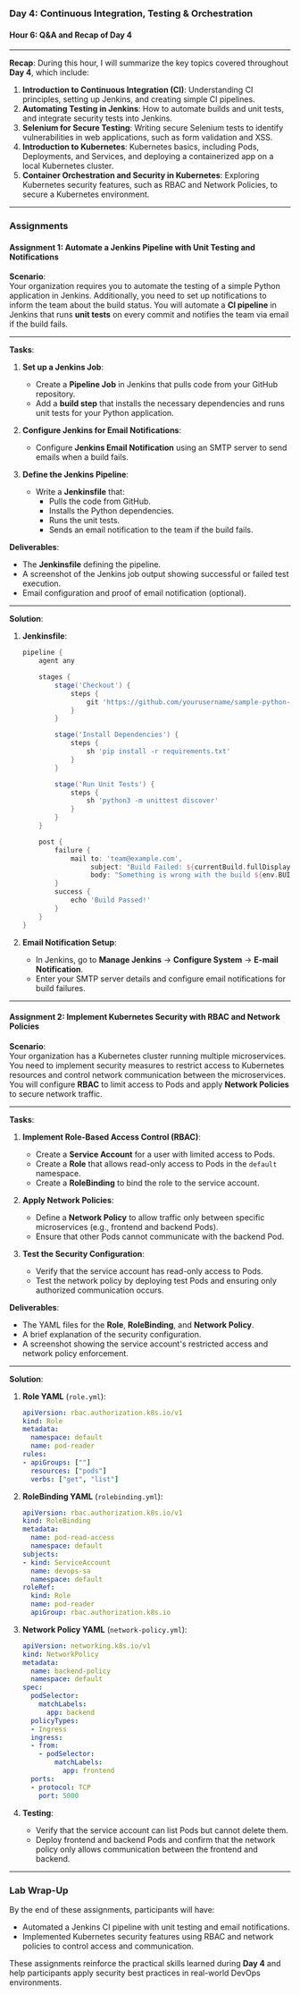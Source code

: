 ### **Day 4: Continuous Integration, Testing & Orchestration**

#### **Hour 6: Q&A and Recap of Day 4**

---

**Recap**: During this hour, I will summarize the key topics covered throughout **Day 4**, which include:

1. **Introduction to Continuous Integration (CI)**: Understanding CI principles, setting up Jenkins, and creating simple CI pipelines.
2. **Automating Testing in Jenkins**: How to automate builds and unit tests, and integrate security tests into Jenkins.
3. **Selenium for Secure Testing**: Writing secure Selenium tests to identify vulnerabilities in web applications, such as form validation and XSS.
4. **Introduction to Kubernetes**: Kubernetes basics, including Pods, Deployments, and Services, and deploying a containerized app on a local Kubernetes cluster.
5. **Container Orchestration and Security in Kubernetes**: Exploring Kubernetes security features, such as RBAC and Network Policies, to secure a Kubernetes environment.

---

### **Assignments**

#### **Assignment 1: Automate a Jenkins Pipeline with Unit Testing and Notifications**

**Scenario**:  
Your organization requires you to automate the testing of a simple Python application in Jenkins. Additionally, you need to set up notifications to inform the team about the build status. You will automate a **CI pipeline** in Jenkins that runs **unit tests** on every commit and notifies the team via email if the build fails.

---

**Tasks**:

1. **Set up a Jenkins Job**:
   - Create a **Pipeline Job** in Jenkins that pulls code from your GitHub repository.
   - Add a **build step** that installs the necessary dependencies and runs unit tests for your Python application.

2. **Configure Jenkins for Email Notifications**:
   - Configure **Jenkins Email Notification** using an SMTP server to send emails when a build fails.

3. **Define the Jenkins Pipeline**:
   - Write a **Jenkinsfile** that:
     - Pulls the code from GitHub.
     - Installs the Python dependencies.
     - Runs the unit tests.
     - Sends an email notification to the team if the build fails.

**Deliverables**:
- The **Jenkinsfile** defining the pipeline.
- A screenshot of the Jenkins job output showing successful or failed test execution.
- Email configuration and proof of email notification (optional).

---

**Solution**:

1. **Jenkinsfile**:
   ```groovy
   pipeline {
       agent any

       stages {
           stage('Checkout') {
               steps {
                   git 'https://github.com/yourusername/sample-python-app.git'
               }
           }

           stage('Install Dependencies') {
               steps {
                   sh 'pip install -r requirements.txt'
               }
           }

           stage('Run Unit Tests') {
               steps {
                   sh 'python3 -m unittest discover'
               }
           }
       }

       post {
           failure {
               mail to: 'team@example.com',
                    subject: "Build Failed: ${currentBuild.fullDisplayName}",
                    body: "Something is wrong with the build ${env.BUILD_URL}"
           }
           success {
               echo 'Build Passed!'
           }
       }
   }
   ```

2. **Email Notification Setup**:
   - In Jenkins, go to **Manage Jenkins** → **Configure System** → **E-mail Notification**.
   - Enter your SMTP server details and configure email notifications for build failures.

---

#### **Assignment 2: Implement Kubernetes Security with RBAC and Network Policies**

**Scenario**:  
Your organization has a Kubernetes cluster running multiple microservices. You need to implement security measures to restrict access to Kubernetes resources and control network communication between the microservices. You will configure **RBAC** to limit access to Pods and apply **Network Policies** to secure network traffic.

---

**Tasks**:

1. **Implement Role-Based Access Control (RBAC)**:
   - Create a **Service Account** for a user with limited access to Pods.
   - Create a **Role** that allows read-only access to Pods in the `default` namespace.
   - Create a **RoleBinding** to bind the role to the service account.

2. **Apply Network Policies**:
   - Define a **Network Policy** to allow traffic only between specific microservices (e.g., frontend and backend Pods).
   - Ensure that other Pods cannot communicate with the backend Pod.

3. **Test the Security Configuration**:
   - Verify that the service account has read-only access to Pods.
   - Test the network policy by deploying test Pods and ensuring only authorized communication occurs.

**Deliverables**:
- The YAML files for the **Role**, **RoleBinding**, and **Network Policy**.
- A brief explanation of the security configuration.
- A screenshot showing the service account's restricted access and network policy enforcement.

---

**Solution**:

1. **Role YAML** (`role.yml`):
   ```yaml
   apiVersion: rbac.authorization.k8s.io/v1
   kind: Role
   metadata:
     namespace: default
     name: pod-reader
   rules:
   - apiGroups: [""]
     resources: ["pods"]
     verbs: ["get", "list"]
   ```

2. **RoleBinding YAML** (`rolebinding.yml`):
   ```yaml
   apiVersion: rbac.authorization.k8s.io/v1
   kind: RoleBinding
   metadata:
     name: pod-read-access
     namespace: default
   subjects:
   - kind: ServiceAccount
     name: devops-sa
     namespace: default
   roleRef:
     kind: Role
     name: pod-reader
     apiGroup: rbac.authorization.k8s.io
   ```

3. **Network Policy YAML** (`network-policy.yml`):
   ```yaml
   apiVersion: networking.k8s.io/v1
   kind: NetworkPolicy
   metadata:
     name: backend-policy
     namespace: default
   spec:
     podSelector:
       matchLabels:
         app: backend
     policyTypes:
     - Ingress
     ingress:
     - from:
       - podSelector:
           matchLabels:
             app: frontend
     ports:
     - protocol: TCP
       port: 5000
   ```

4. **Testing**:
   - Verify that the service account can list Pods but cannot delete them.
   - Deploy frontend and backend Pods and confirm that the network policy only allows communication between the frontend and backend.

---

### **Lab Wrap-Up**

By the end of these assignments, participants will have:
- Automated a Jenkins CI pipeline with unit testing and email notifications.
- Implemented Kubernetes security features using RBAC and network policies to control access and communication.

These assignments reinforce the practical skills learned during **Day 4** and help participants apply security best practices in real-world DevOps environments. 
